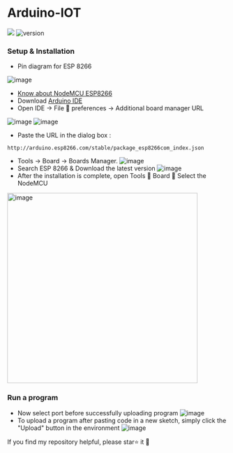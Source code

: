 # Arduino-IOT
 ![](https://img.shields.io/circleci/project/github/badges/shields/master)         ![version](https://img.shields.io/badge/version-1.4-blue)

### Setup & Installation
- Pin diagram for ESP 8266
  
 ![image](https://i.pinimg.com/originals/8c/9d/a0/8c9da080e2bc1e5ff88d585712749caf.jpg)
- [Know about NodeMCU ESP8266](https://www.make-it.ca/nodemcu-details-specifications/)
- Download [Arduino IDE](https://www.arduino.cc/en/software/)
- Open IDE -> File  preferences -> Additional board manager URL
  
 ![image](https://europe1.discourse-cdn.com/arduino/original/4X/e/d/6/ed6590ef0443cdb9736ee2f24cbc6e8886d46b72.png)
 ![image](https://europe1.discourse-cdn.com/arduino/original/4X/6/9/9/699525237162570c9ad6fb6b2a1cea9d0a002663.png)
-  Paste the URL in the dialog box :
  ```
http://arduino.esp8266.com/stable/package_esp8266com_index.json
```
-  Tools -> Board -> Boards Manager.
  ![image](https://i0.wp.com/randomnerdtutorials.com/wp-content/uploads/2019/07/Install-ESP8266-Board-add-on-in-Arduino-IDE-open-boards-manager.png?resize=671%2C336&quality=100&strip=all&ssl=1)
-  Search ESP 8266 & Download the latest version
  ![image](https://europe1.discourse-cdn.com/arduino/optimized/4X/7/7/1/771e9e169135ab9d10fb5c7fd46bbe1f2304c6af_2_690x396.jpeg)
-  After the installation is complete, open Tools  Board  Select the NodeMCU
  <img width="436" alt="image" src="https://github.com/KhushiiAgarwal/Arduino-IOT/assets/99123453/0817cf57-634e-4747-ac30-28c021e6607d">

  
 ### Run a program
-  Now select port before successfully uploading program
  ![image](https://www.arduino.cc/wiki/static/bdbab2533752dbb0a6d18c02adeca0a0/4b190/UNO_Port.jpg)
-  To upload a program after pasting code in a new sketch, simply click the "Upload" button in the environment
  ![image](https://www.arduino.cc/wiki/static/0bd943210336ba4022b1b4e493775d82/008e2/UNO_Upload.png)

If you find my repository helpful, please star⭐ it 🌟
